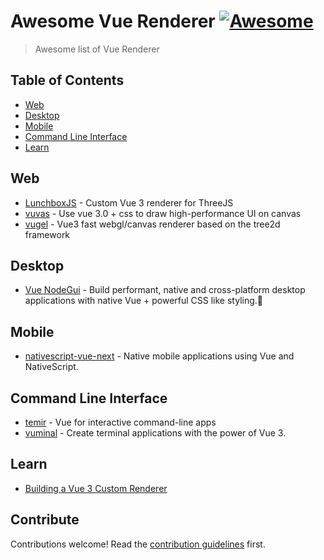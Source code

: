 # Awesome Vue Renderer [![Awesome](https://awesome.re/badge.svg)](https://awesome.re)

> Awesome list of Vue Renderer


## Table of Contents

<!-- MarkdownTOC depth=4 -->

- [Web](#web)
- [Desktop](#desktop)
- [Mobile](#mobile)
- [Command Line Interface](#cli)
- [Learn](#learn)

<!-- /MarkdownTOC -->

<a name="web" />

## Web
- [LunchboxJS](https://github.com/breakfast-studio/lunchboxjs) - Custom Vue 3 renderer for ThreeJS
- [vuvas](https://github.com/huruji/vuvas) - Use vue 3.0 + css to draw high-performance UI on canvas
- [vugel](https://github.com/Planning-nl/vugel) - Vue3 fast webgl/canvas renderer based on the tree2d framework

<a name="desktop" />

## Desktop
- [Vue NodeGui](https://github.com/nodegui/vue-nodegui) - Build performant, native and cross-platform desktop applications with native Vue + powerful CSS like styling.🚀

<a name="mobile" />

## Mobile
- [nativescript-vue-next](https://github.com/rigor789/nativescript-vue-next) - Native mobile applications using Vue and NativeScript.

<a name="cli" />

## Command Line Interface
- [temir](https://github.com/webfansplz/temir) - Vue for interactive command-line apps
- [vuminal](https://github.com/ycmjason/vuminal) - Create terminal applications with the power of Vue 3.

<a name="learn" />

## Learn
- [Building a Vue 3 Custom Renderer](https://www.youtube.com/playlist?list=PLC2LZCNWKL9b876nPMVULEyBzkVoH8B7n)


## Contribute

Contributions welcome! Read the [contribution guidelines](contributing.md) first.
